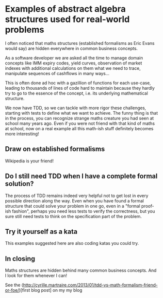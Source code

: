 Examples of abstract algebra structures used for real-world problems
====================================================================

I often noticed that maths structures (established formalisms as Eric Evans would say) are hidden everywhere in common business concepts.


As a software developer we are asked all the time to manage domain concepts like IMM expiry codes, yield curves, observation of market indexes with additional calculations on them what we need to trace, manipulate sequences of cashflows in many ways...

This is often done ad hoc with a gazillion of functions for each use-case, leading to thousands of lines of code hard to maintain because they hardly try to go to the essence of the concept, i.e. its underlying mathematical structure. 

We now have TDD, so we can tackle with more rigor these challenges, starting with tests to define what we want to achieve. The funny thing is that in the process, you can recognize strange maths creature you had seen at school many years ago. Even if you were not friend with that kind of maths at school, now on a real example all this math-ish stuff definitely becomes more interesting!

Draw on established formalisms
------------------------------

Wikipedia is your friend!

Do I still need TDD when I have a complete formal solution?
-----------------------------------------------------------

The process of TDD remains indeed very helpful not to get lost in every possible direction along the way. Even when you have found a formal structure that could solve your problem in one go, even in a "formal proof-ish fashion", perhaps you need less tests to verify the correctness, but you sure still need tests to think on the specification part of the problem. 


Try it yourself as a kata
-------------------------
This examples suggested here are also coding katas you could try.

In closing
----------
Maths structures are hidden behind many common business concepts. And I look for them whenever I can!

See the (http://cyrille.martraire.com/2013/01/tdd-vs-math-formalism-friend-or-foe/)[first blog post] on my my blog







